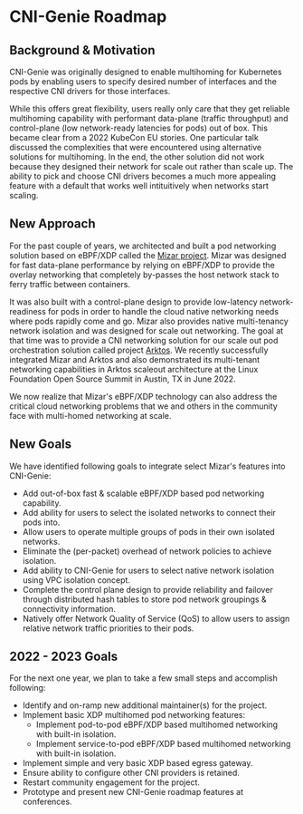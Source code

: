 # CNI-Genie Roadmap

## Background & Motivation

CNI-Genie was originally designed to enable multihoming for Kubernetes pods by
enabling users to specify desired number of interfaces and the respective CNI
drivers for those interfaces.

While this offers great flexibility, users really only care that they get reliable multihoming capability with performant data-plane (traffic throughput) and control-plane (low network-ready latencies for pods) out of box. This became clear from a 2022 KubeCon EU stories. One particular talk discussed the complexities that were encountered using alternative solutions for multihoming. In the end, the other solution did not work because they designed their network for scale out rather than scale up. The ability to pick and choose CNI drivers becomes a much more appealing feature with a default that works well intituitively when networks start scaling.

## New Approach

For the past couple of years, we architected and built a pod networking solution
based on eBPF/XDP called the [Mizar project](https://github.com/centaurus-cloud/mizar).
Mizar was designed for fast data-plane performance by relying on eBPF/XDP to provide
the overlay networking that completely by-passes the host network stack to ferry
traffic between containers.

It was also built with a control-plane design to provide low-latency network-readiness for pods in order to handle the cloud native networking needs where pods rapidly come and go. Mizar also provides native multi-tenancy network isolation and was designed for scale out networking. The goal at that time was to provide a CNI networking solution for our scale out pod orchestration solution called project [Arktos](https://github.com/centaurus-cloud/arktos). We recently successfully integrated Mizar and Arktos and also demonstrated its multi-tenant networking capabilities in Arktos scaleout architecture at the Linux Foundation Open Source Summit in Austin, TX in June 2022.
 
We now realize that Mizar's eBPF/XDP technology can also address the critical cloud networking problems that we and others in the community face with multi-homed networking at scale.

## New Goals

We have identified following goals to integrate select Mizar's features into CNI-Genie:

- Add out-of-box fast & scalable eBPF/XDP based pod networking capability.
- Add ability for users to select the isolated networks to connect their pods into.
- Allow users to operate multiple groups of pods in their own isolated networks.
- Eliminate the (per-packet) overhead of network policies to achieve isolation.
- Add ability to CNI-Genie for users to select native network isolation using
  VPC isolation concept.
- Complete the control plane design to provide reliability and failover through
  distributed hash tables to store pod network groupings & connectivity information.
- Natively offer Network Quality of Service (QoS) to allow users to assign relative
  network traffic priorities to their pods.

## 2022 - 2023 Goals

For the next one year, we plan to take a few small steps and accomplish following:

- Identify and on-ramp new additional maintainer(s) for the project.
- Implement basic XDP multihomed pod networking features:
  - Implement pod-to-pod eBPF/XDP based multihomed networking with built-in isolation.
  - Implement service-to-pod eBPF/XDP based multihomed networking with built-in isolation.
- Implement simple and very basic XDP based egress gateway.
- Ensure ability to configure other CNI providers is retained.
- Restart community engagement for the project.
- Prototype and present new CNI-Genie roadmap features at conferences.

